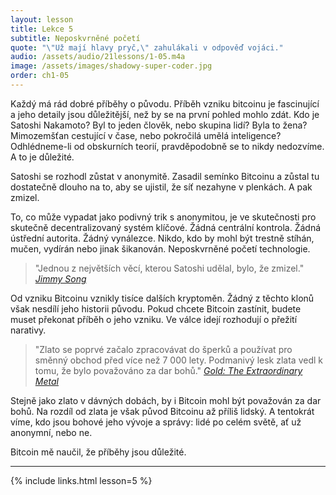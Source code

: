 ```yaml
---
layout: lesson
title: Lekce 5
subtitle: Neposkvrněné početí
quote: "\"Už mají hlavy pryč,\" zahulákali v odpověď vojáci."
audio: /assets/audio/21lessons/1-05.m4a
image: /assets/images/shadowy-super-coder.jpg
order: ch1-05
---
```


Každý má rád dobré příběhy o původu. Příběh vzniku bitcoinu je 
fascinující a jeho detaily jsou důležitější, než by se na první pohled 
mohlo zdát. Kdo je Satoshi Nakamoto? Byl to jeden člověk, nebo skupina 
lidí? Byla to žena? Mimozemšťan cestující v čase, nebo pokročilá umělá 
inteligence? Odhlédneme-li od obskurních teorií, pravděpodobně se to 
nikdy nedozvíme. A to je důležité.

Satoshi se rozhodl zůstat v anonymitě. Zasadil semínko Bitcoinu a zůstal 
tu dostatečně dlouho na to, aby se ujistil, že síť nezahyne v plenkách. 
A pak zmizel.

To, co může vypadat jako podivný trik s anonymitou, je ve skutečnosti 
pro skutečně decentralizovaný systém klíčové. Žádná centrální kontrola. 
Žádná ústřední autorita. Žádný vynálezce. Nikdo, kdo by mohl být trestně 
stíhán, mučen, vydírán nebo jinak šikanován. Neposkvrněné početí technologie.

> "Jednou z největších věcí, kterou Satoshi udělal, bylo, že zmizel."
> <cite>[Jimmy Song]</cite>

Od vzniku Bitcoinu vznikly tisíce dalších kryptoměn. Žádný z těchto 
klonů však nesdílí jeho historii původu. Pokud chcete Bitcoin zastínit, 
budete muset překonat příběh o jeho vzniku. Ve válce idejí rozhodují 
o přežití narativy.

> "Zlato se poprvé začalo zpracovávat do šperků a používat pro směnný 
> obchod před více než 7 000 lety. Podmanivý lesk zlata vedl k tomu, 
> že bylo považováno za dar bohů."
> <cite>[Gold: The Extraordinary Metal]</cite>

Stejně jako zlato v dávných dobách, by i Bitcoin mohl být považován 
za dar bohů. Na rozdíl od zlata je však původ Bitcoinu až příliš lidský. 
A tentokrát víme, kdo jsou bohové jeho vývoje a správy: lidé po celém 
světě, ať už anonymní, nebo ne.

Bitcoin mě naučil, že příběhy jsou důležité.

---

{% include links.html lesson=5 %}

<!-- Down the Rabbit Hole -->
[Jimmy Song]: https://medium.com/@jimmysong/why-bitcoin-is-different-e17b813fd947
[Gold: The Extraordinary Metal]: https://www.muenzeoesterreich.at/eng/discover/for-investors/gold-the-extraordinary-metal

<!-- Wikipedia -->
[alice]: https://en.wikipedia.org/wiki/Alice%27s_Adventures_in_Wonderland
[carroll]: https://en.wikipedia.org/wiki/Lewis_Carroll
